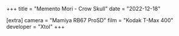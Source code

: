 +++
title =  "Memento Mori - Crow Skull"
date =  "2022-12-18"

[extra]
camera = "Mamiya RB67 ProSD"
film =  "Kodak T-Max 400"
developer =  "Xtol"
+++
